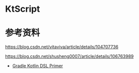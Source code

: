 # KtScript

# 参考资料
https://blog.csdn.net/vitaviva/article/details/104707736

https://blog.csdn.net/shusheng0007/article/details/106763989

* [Gradle Kotlin DSL Primer](https://docs.gradle.org/current/userguide/kotlin_dsl.html)